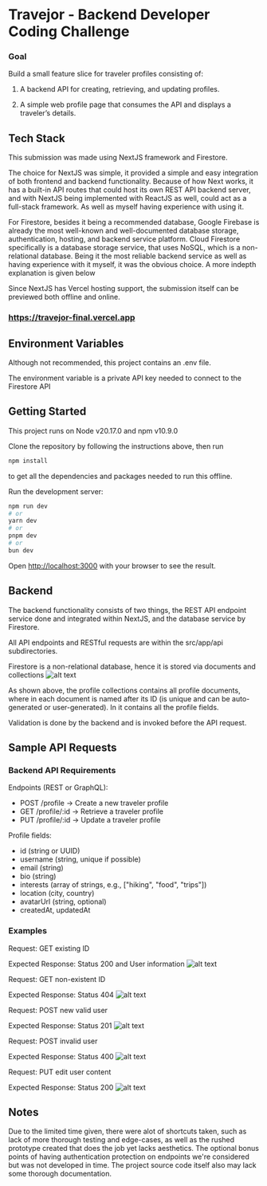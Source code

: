 # Travejor - Backend Developer Coding Challenge

### Goal

Build a small feature slice for traveler profiles consisting of:

1. A backend API for creating, retrieving, and updating profiles.

2. A simple web profile page that consumes the API and displays a traveler’s details.

## Tech Stack

This submission was made using NextJS framework and Firestore.

The choice for NextJS was simple, it provided a simple and easy integration of both frontend and backend functionality. Because of how Next works, it has a built-in API routes that could host its own REST API backend server, and with NextJS being implemented with ReactJS as well, could act as a full-stack framework. As well as myself having experience with using it.

For Firestore, besides it being a recommended database, Google Firebase is already the most well-known and well-documented database storage, authentication, hosting, and backend service platform. Cloud Firestore specifically is a database storage service, that uses NoSQL, which is a non-relational database. Being it the most reliable backend service as well as having experience with it myself, it was the obvious choice. A more indepth explanation is given below

Since NextJS has Vercel hosting support, the submission itself can be previewed both offline and online.

### https://travejor-final.vercel.app

## Environment Variables

Although not recommended, this project contains an .env file.

The environment variable is a private API key needed to connect to the Firestore API

## Getting Started

This project runs on Node v20.17.0 and npm v10.9.0

Clone the repository by following the instructions above, then run

```bash
npm install
```

to get all the dependencies and packages needed to run this offline.

Run the development server:

```bash
npm run dev
# or
yarn dev
# or
pnpm dev
# or
bun dev
```

Open [http://localhost:3000](http://localhost:3000) with your browser to see the result.

## Backend
The backend functionality consists of two things, the REST API endpoint service done and integrated within NextJS, and the database service by Firestore.

All API endpoints and RESTful requests are within the src/app/api subdirectories.

Firestore is a non-relational database, hence it is stored via documents and collections
![alt text](readme/db.png)

As shown above, the profile collections contains all profile documents, where in each document is named after its ID (is unique and can be auto-generated or user-generated). In it contains all the profile fields.

Validation is done by the backend and is invoked before the API request.

## Sample API Requests

### Backend API Requirements

Endpoints (REST or GraphQL):

- POST /profile → Create a new traveler profile
- GET /profile/:id → Retrieve a traveler profile
- PUT /profile/:id → Update a traveler profile

Profile fields:

- id (string or UUID)
- username (string, unique if possible)
- email (string)
- bio (string)
- interests (array of strings, e.g., ["hiking", "food", "trips"])
- location (city, country)
- avatarUrl (string, optional)
- createdAt, updatedAt

### Examples
Request: GET existing ID

Expected Response: Status 200 and User information
![alt text](readme/image.png)

Request: GET non-existent ID

Expected Response: Status 404
![alt text](readme/image2.png)

Request: POST new valid user

Expected Response: Status 201
![alt text](readme/image3.png)

Request: POST invalid user

Expected Response: Status 400
![alt text](readme/image4.png)

Request: PUT edit user content

Expected Response: Status 200
![alt text](readme/image5.png)

## Notes
Due to the limited time given, there were alot of shortcuts taken, such as lack of more thorough testing and edge-cases, as well as the rushed prototype created that does the job yet lacks aesthetics. The optional bonus points of having authentication protection on endpoints we're considered but was not developed in time. The project source code itself also may lack some thorough documentation.